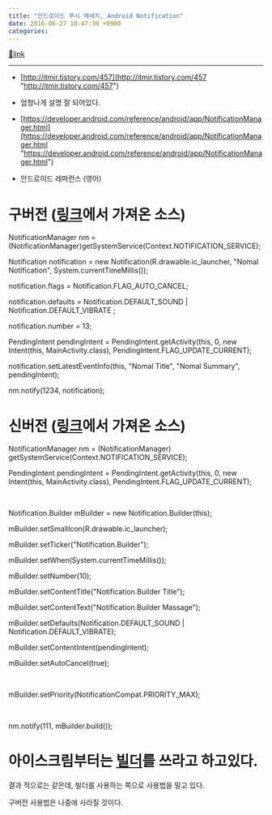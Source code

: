 ```yaml
---
title: "안드로이드 푸시 메세지, Android Notification"
date: 2016-06-27 10:47:30 +0900
categories: 
---
```

[🔗link](http://www.mins01.com/mh/tech/read/1019)
***


  
- [http://itmir.tistory.com/457](http://itmir.tistory.com/457 "http://itmir.tistory.com/457")
- 엄청나게 설명 잘 되어있다.

- [https://developer.android.com/reference/android/app/NotificationManager.html](https://developer.android.com/reference/android/app/NotificationManager.html "https://developer.android.com/reference/android/app/NotificationManager.html")
- 안드로이드 레퍼런스 (영어)


  
  


# 구버전 ([링크](http://itmir.tistory.com/457 "링크")에서 가져온 소스)

NotificationManager nm = (NotificationManager)getSystemService(Context.NOTIFICATION_SERVICE);

Notification notification = new Notification(R.drawable.ic_launcher, "Nomal Notification", System.currentTimeMillis());

notification.flags = Notification.FLAG_AUTO_CANCEL;

notification.defaults = Notification.DEFAULT_SOUND | Notification.DEFAULT_VIBRATE ;

notification.number = 13;

PendingIntent pendingIntent = PendingIntent.getActivity(this, 0, new Intent(this, MainActivity.class), PendingIntent.FLAG_UPDATE_CURRENT);

notification.setLatestEventInfo(this, "Nomal Title", "Nomal Summary", pendingIntent);

nm.notify(1234, notification);



  


# 신버전 ([링크](http://itmir.tistory.com/457 "링크")에서 가져온 소스)

NotificationManager nm = (NotificationManager) getSystemService(Context.NOTIFICATION_SERVICE);

PendingIntent pendingIntent = PendingIntent.getActivity(this, 0, new Intent(this, MainActivity.class), PendingIntent.FLAG_UPDATE_CURRENT);

 

Notification.Builder mBuilder = new Notification.Builder(this);

mBuilder.setSmallIcon(R.drawable.ic_launcher);

mBuilder.setTicker("Notification.Builder");

mBuilder.setWhen(System.currentTimeMillis());

mBuilder.setNumber(10);

mBuilder.setContentTitle("Notification.Builder Title");

mBuilder.setContentText("Notification.Builder Massage");

mBuilder.setDefaults(Notification.DEFAULT_SOUND | Notification.DEFAULT_VIBRATE);

mBuilder.setContentIntent(pendingIntent);

mBuilder.setAutoCancel(true);

 

mBuilder.setPriority(NotificationCompat.PRIORITY_MAX);

 

nm.notify(111, mBuilder.build());



  
  


# 아이스크림부터는 [빌더](https://developer.android.com/reference/android/app/Notification.Builder.html "빌더")를 쓰라고 하고있다.

결과 적으로는 같은데, 빌더를 사용하는 쪽으로 사용법을 밀고 있다.

구버전 사용법은 나중에 사라질 것이다.

  

